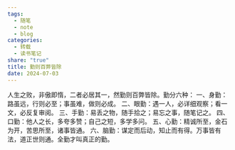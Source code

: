 ```yaml
---
tags:
  - 随笔
  - note
  - blog
categories:
  - 转载
  - 读书笔记
share: "true"
title: 勤则百弊皆除
date: 2024-07-03
---
```


人生之败，非傲即惰，二者必居其一，然勤则百弊皆除。勤分六种：
一、身勤：路虽远，行则必至；事虽难，做则必成。
二、眼勤：遇一人，必详细观察；看一文，必反复审阅。
三、手勤：易丢之物，随手拾之；易忘之事，随笔记之。
四、口勤：他人之长，多夸多赞；自己之短，多学多问。
五、心勤：精诚所至，金石为开，苦思所至，诸事皆通。
六、脑勤：谋定而后动，知止而有得。万事皆有法，道正世则通。全勤才叫真正的勤。
